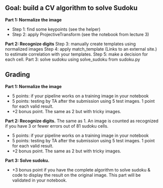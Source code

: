 ## Goal: build a CV algorithm to solve Sudoku 

**Part 1: Normalize the image**

- Step 1: find some keypoints (see the helper)
- Step 2: apply ProjectiveTransform (see the notebook from lecture 3)

**Part 2: Recognize digits**
Step 3: manually create templates using normalized images
Step 4: apply match_template (Links to an external site.) to estimate correlation with your templates.
Step 5: make a decision for each cell.
Part 3: solve sudoku using solve_sudoku from sudoku.py

 

## Grading

**Part 1: Normalize the image**

- 5 points: if your pipeline works on a training image in your notebook
- 5 points: testing by TA after the submission using 5 test images. 1 point for each valid result.
- +2 bonus point. The same as 2 but with tricky images.

**Part 2: Recognize digits.**
The same as 1. An image is counted as recognized if you have 3 or fewer errors out of 81 sudoku cells.

- 5 points: if your pipeline works on a training image in your notebook
- 5 points: testing by TA after the submission using 5 test images. 1 point for each valid result.
- +2 bonus point. The same as 2 but with tricky images.

**Part 3: Solve sudoku.**

- +3 bonus point if you have the complete algorithm to solve sudoku & code to display the result on the original image. This part will be validated in your notebook.

